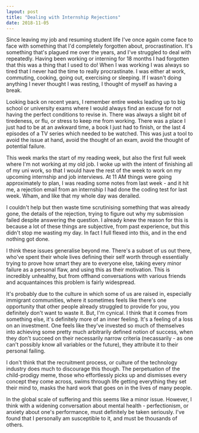 ```yaml
---
layout: post
title: "Dealing with Internship Rejections"
date: 2018-11-05
---
```


Since leaving my job and resuming student life I've once again come face to face with something that I'd completely forgotten about, procrastination. It's something that's plagued me over the years, and I've struggled to deal with repeatedly. Having been working or interning for 18 months I had forgotten that this was a thing that I used to do! When I was working I was always so tired that I never had the time to really procrastinate. I was either at work, commuting, cooking, going out, exercising or sleeping. If I wasn't doing anything I never thought I was resting, I thought of myself as having a break.

Looking back on recent years, I remember entire weeks leading up to big school or university exams where I would always find an excuse for not having the perfect conditions to revise in. There was always a slight bit of tiredeness, or flu, or stress to keep me from working. There was a place I just had to be at an awkward time, a book I just had to finish, or the last 4 episodes of a TV series which needed to be watched.  This was just a tool to avoid the issue at hand, avoid the thought of an exam, avoid the thought of potential failure.

This week marks the start of my reading week, but also the first full week where I'm not working at my old job. I woke up with the intent of finishing all of my uni work, so that I would have the rest of the week to work on my upcoming internship and job interviews. At 11 AM things were going approximately to plan, I was reading some notes from last week - and it hit me, a rejection email from an internship I had done the coding test for last week. Wham, and like that my whole day was derailed.

I couldn't help but then waste time scrutinising something that was already gone, the details of the rejection, trying to figure out why my submission failed despite answering the question. I already knew the reason for this is because a lot of these things are subjective, from past experience, but this didn't stop me wasting my day. In fact I full flexed into this, and in the end nothing got done.

I think these issues generalise beyond me. There's a subset of us out there, who've spent their whole lives defining their self worth through essentially trying to prove how smart they are to everyone else, taking every minor failure as a personal flaw, and using this as their motivation. This is incredibly unhealthy, but from offhand conversations with various friends and acquantainces this problem is fairly widespread.

It's probably due to the culture in which some of us are raised in, especially immigrant communities, where it sometimes feels like there's one opportunity that other people already struggled to provide for you, you definitely don't want to waste it. But, I'm cynical. I think that it comes from something else, it's definitely more of an inner feeling. It's a feeling of a loss on an investment. One feels like they've invested so much of themselves into achieving some pretty much arbitrarily defined notion of success, when they don't succeed on their necessarily narrow criteria (necassarily - as one can't possibly know all variables or the future), they attribute it to their personal failing.

I don't think that the recruitment process, or culture of the technology industry does much to discourage this though. The perpetuation of the child-prodigy meme, those who effortlessly picks up and dismisses every concept they come across, swims through life getting everything they set their mind to, masks the hard work that goes on in the lives of many people.

In the global scale of suffering and this seems like a minor issue. However, I think with a widening conversation about mental health - perfectionism, or anxiety about one's performance, must definitely be taken seriously. I've found that I personally am susceptible to it, and must be thousands of others.

